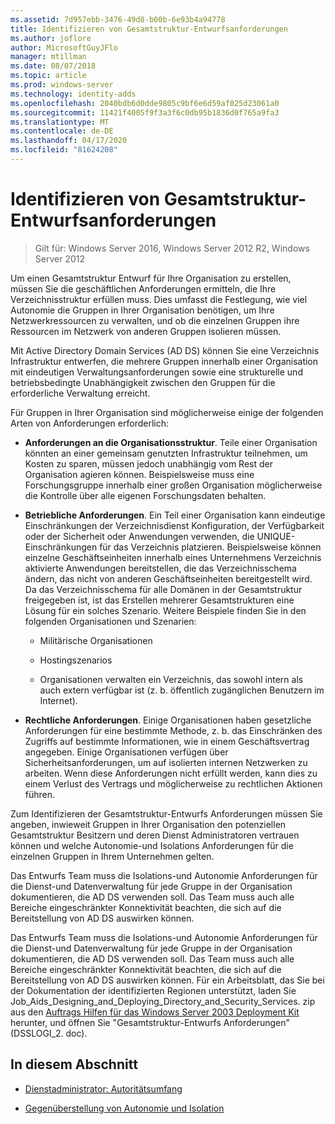 ```yaml
---
ms.assetid: 7d957ebb-3476-49d8-b00b-6e93b4a94778
title: Identifizieren von Gesamtstruktur-Entwurfsanforderungen
ms.author: joflore
author: MicrosoftGuyJFlo
manager: mtillman
ms.date: 08/07/2018
ms.topic: article
ms.prod: windows-server
ms.technology: identity-adds
ms.openlocfilehash: 2040bdb6d0dde9805c9bf6e6d59af025d23061a0
ms.sourcegitcommit: 11421f4005f9f3a3f6c0db95b1836d0f765a9fa3
ms.translationtype: MT
ms.contentlocale: de-DE
ms.lasthandoff: 04/17/2020
ms.locfileid: "81624208"
---
```

# <a name="identifying-forest-design-requirements"></a>Identifizieren von Gesamtstruktur-Entwurfsanforderungen

> Gilt für: Windows Server 2016, Windows Server 2012 R2, Windows Server 2012

Um einen Gesamtstruktur Entwurf für Ihre Organisation zu erstellen, müssen Sie die geschäftlichen Anforderungen ermitteln, die Ihre Verzeichnisstruktur erfüllen muss. Dies umfasst die Festlegung, wie viel Autonomie die Gruppen in Ihrer Organisation benötigen, um Ihre Netzwerkressourcen zu verwalten, und ob die einzelnen Gruppen ihre Ressourcen im Netzwerk von anderen Gruppen isolieren müssen.

Mit Active Directory Domain Services (AD DS) können Sie eine Verzeichnis Infrastruktur entwerfen, die mehrere Gruppen innerhalb einer Organisation mit eindeutigen Verwaltungsanforderungen sowie eine strukturelle und betriebsbedingte Unabhängigkeit zwischen den Gruppen für die erforderliche Verwaltung erreicht.

Für Gruppen in Ihrer Organisation sind möglicherweise einige der folgenden Arten von Anforderungen erforderlich:

- **Anforderungen an die Organisationsstruktur**. Teile einer Organisation könnten an einer gemeinsam genutzten Infrastruktur teilnehmen, um Kosten zu sparen, müssen jedoch unabhängig vom Rest der Organisation agieren können. Beispielsweise muss eine Forschungsgruppe innerhalb einer großen Organisation möglicherweise die Kontrolle über alle eigenen Forschungsdaten behalten.

- **Betriebliche Anforderungen**. Ein Teil einer Organisation kann eindeutige Einschränkungen der Verzeichnisdienst Konfiguration, der Verfügbarkeit oder der Sicherheit oder Anwendungen verwenden, die UNIQUE-Einschränkungen für das Verzeichnis platzieren. Beispielsweise können einzelne Geschäftseinheiten innerhalb eines Unternehmens Verzeichnis aktivierte Anwendungen bereitstellen, die das Verzeichnisschema ändern, das nicht von anderen Geschäftseinheiten bereitgestellt wird. Da das Verzeichnisschema für alle Domänen in der Gesamtstruktur freigegeben ist, ist das Erstellen mehrerer Gesamtstrukturen eine Lösung für ein solches Szenario. Weitere Beispiele finden Sie in den folgenden Organisationen und Szenarien:

    - Militärische Organisationen

    - Hostingszenarios

    - Organisationen verwalten ein Verzeichnis, das sowohl intern als auch extern verfügbar ist (z. b. öffentlich zugänglichen Benutzern im Internet).

- **Rechtliche Anforderungen**. Einige Organisationen haben gesetzliche Anforderungen für eine bestimmte Methode, z. b. das Einschränken des Zugriffs auf bestimmte Informationen, wie in einem Geschäftsvertrag angegeben. Einige Organisationen verfügen über Sicherheitsanforderungen, um auf isolierten internen Netzwerken zu arbeiten. Wenn diese Anforderungen nicht erfüllt werden, kann dies zu einem Verlust des Vertrags und möglicherweise zu rechtlichen Aktionen führen.

Zum Identifizieren der Gesamtstruktur-Entwurfs Anforderungen müssen Sie angeben, inwieweit Gruppen in Ihrer Organisation den potenziellen Gesamtstruktur Besitzern und deren Dienst Administratoren vertrauen können und welche Autonomie-und Isolations Anforderungen für die einzelnen Gruppen in Ihrem Unternehmen gelten.

Das Entwurfs Team muss die Isolations-und Autonomie Anforderungen für die Dienst-und Datenverwaltung für jede Gruppe in der Organisation dokumentieren, die AD DS verwenden soll. Das Team muss auch alle Bereiche eingeschränkter Konnektivität beachten, die sich auf die Bereitstellung von AD DS auswirken können.

Das Entwurfs Team muss die Isolations-und Autonomie Anforderungen für die Dienst-und Datenverwaltung für jede Gruppe in der Organisation dokumentieren, die AD DS verwenden soll. Das Team muss auch alle Bereiche eingeschränkter Konnektivität beachten, die sich auf die Bereitstellung von AD DS auswirken können. Für ein Arbeitsblatt, das Sie bei der Dokumentation der identifizierten Regionen unterstützt, laden Sie Job_Aids_Designing_and_Deploying_Directory_and_Security_Services. zip aus den [Auftrags Hilfen für das Windows Server 2003 Deployment Kit](https://microsoft.com/download/details.aspx?id=9608) herunter, und öffnen Sie "Gesamtstruktur-Entwurfs Anforderungen" (DSSLOGI_2. doc).

## <a name="in-this-section"></a>In diesem Abschnitt

- [Dienstadministrator: Autoritätsumfang](../../ad-ds/plan/Service-Administrator-Scope-of-Authority.md)

- [Gegenüberstellung von Autonomie und Isolation](../../ad-ds/plan/Autonomy-vs.-Isolation.md)

